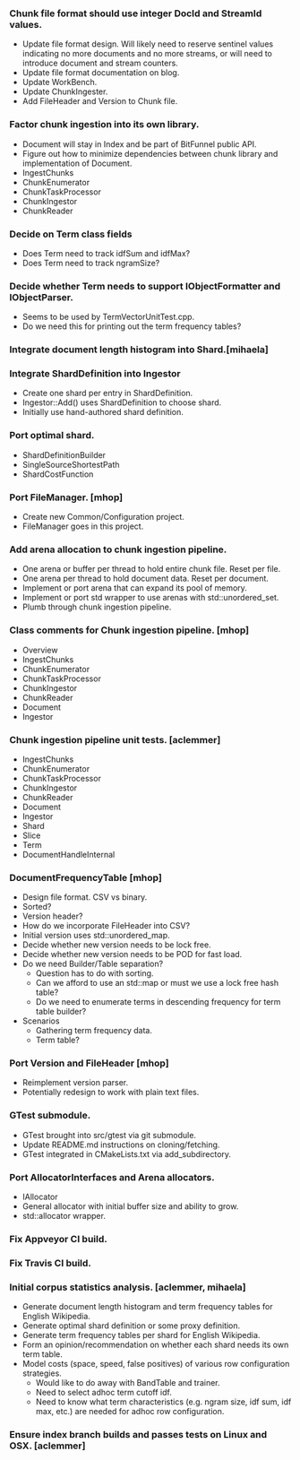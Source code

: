 ### Chunk file format should use integer DocId and StreamId values.

* Update file format design. Will likely need to reserve sentinel values indicating
no more documents and no more streams, or will need to introduce document and stream
counters.
* Update file format documentation on blog.
* Update WorkBench.
* Update ChunkIngester.
* Add FileHeader and Version to Chunk file.



### Factor chunk ingestion into its own library.

* Document will stay in Index and be part of BitFunnel public API.
* Figure out how to minimize dependencies between chunk library and implementation
of Document.
* IngestChunks
* ChunkEnumerator
* ChunkTaskProcessor
* ChunkIngestor
* ChunkReader



### Decide on Term class fields

* Does Term need to track idfSum and idfMax?
* Does Term need to track ngramSize?



### Decide whether Term needs to support IObjectFormatter and IObjectParser.

* Seems to be used by TermVectorUnitTest.cpp.
* Do we need this for printing out the term frequency tables?



### Integrate document length histogram into Shard.[mihaela]



### Integrate ShardDefinition into Ingestor

* Create one shard per entry in ShardDefinition.
* Ingestor::Add() uses ShardDefinition to choose shard.
* Initially use hand-authored shard definition.



### Port optimal shard.

* ShardDefinitionBuilder
* SingleSourceShortestPath
* ShardCostFunction



### Port FileManager. [mhop]

* Create new Common/Configuration project.
* FileManager goes in this project.



### Add arena allocation to chunk ingestion pipeline.

* One arena or buffer per thread to hold entire chunk file. Reset per file.
* One arena per thread to hold document data. Reset per document.
* Implement or port arena that can expand its pool of memory.
* Implement or port std wrapper to use arenas with std::unordered_set.
* Plumb through chunk ingestion pipeline.



### Class comments for Chunk ingestion pipeline. [mhop]

* Overview
* IngestChunks
* ChunkEnumerator
* ChunkTaskProcessor
* ChunkIngestor
* ChunkReader
* Document
* Ingestor



### Chunk ingestion pipeline unit tests. [aclemmer]

* IngestChunks
* ChunkEnumerator
* ChunkTaskProcessor
* ChunkIngestor
* ChunkReader
* Document
* Ingestor
* Shard
* Slice
* Term
* DocumentHandleInternal



### DocumentFrequencyTable [mhop]

* Design file format. CSV vs binary.
* Sorted?
* Version header?
* How do we incorporate FileHeader into CSV?
* Initial version uses std::unordered_map.
* Decide whether new version needs to be lock free.
* Decide whether new version needs to be POD for fast load.
* Do we need Builder/Table separation?
  * Question has to do with sorting.
  * Can we afford to use an std::map or must we use a lock free hash table?
  * Do we need to enumerate terms in descending frequency for term table builder?
* Scenarios
  * Gathering term frequency data.
  * Term table?



### Port Version and FileHeader [mhop]

* Reimplement version parser.
* Potentially redesign to work with plain text files.



### GTest submodule.

* GTest brought into src/gtest via git submodule.
* Update README.md instructions on cloning/fetching.
* GTest integrated in CMakeLists.txt via add_subdirectory.



### Port AllocatorInterfaces and Arena allocators.

* IAllocator
* General allocator with initial buffer size and ability to grow.
* std::allocator wrapper.



### Fix Appveyor CI build.



### Fix Travis CI build.


### Initial corpus statistics analysis. [aclemmer, mihaela]

* Generate document length histogram and term frequency tables for English Wikipedia.
* Generate optimal shard definition or some proxy definition.
* Generate term frequency tables per shard for English Wikipedia.
* Form an opinion/recommendation on whether each shard needs its own term table.
* Model costs (space, speed, false positives) of various row configuration strategies.
  * Would like to do away with BandTable and trainer.
  * Need to select adhoc term cutoff idf.
  * Need to know what term characteristics (e.g. ngram size, idf sum, idf max, etc.)
    are needed for adhoc row configuration.


### Ensure index branch builds and passes tests on Linux and OSX. [aclemmer]



